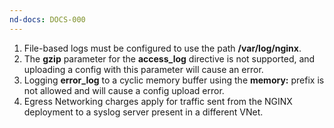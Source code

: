 ```yaml
---
nd-docs: DOCS-000
---
```


1. File-based logs must be configured to use the path **/var/log/nginx**.
1. The **gzip** parameter for the **access_log** directive is not supported, and uploading a config with this parameter will cause an error.
1. Logging **error_log** to a cyclic memory buffer using the **memory:** prefix is not allowed and will cause a config upload error.
1. Egress Networking charges apply for traffic sent from the NGINX deployment to a syslog server present in a different VNet.
